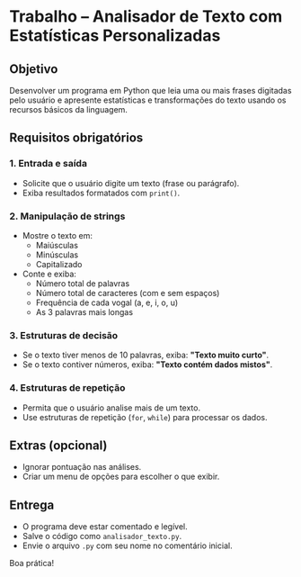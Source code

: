 # Trabalho – Analisador de Texto com Estatísticas Personalizadas

## Objetivo
Desenvolver um programa em Python que leia uma ou mais frases digitadas pelo usuário 
e apresente estatísticas e transformações do texto usando os recursos básicos da linguagem.

## Requisitos obrigatórios

### 1. Entrada e saída
- Solicite que o usuário digite um texto (frase ou parágrafo).
- Exiba resultados formatados com `print()`.

### 2. Manipulação de strings
- Mostre o texto em:
  - Maiúsculas
  - Minúsculas
  - Capitalizado
- Conte e exiba:
  - Número total de palavras
  - Número total de caracteres (com e sem espaços)
  - Frequência de cada vogal (a, e, i, o, u)
  - As 3 palavras mais longas

### 3. Estruturas de decisão
- Se o texto tiver menos de 10 palavras, exiba: **"Texto muito curto"**.
- Se o texto contiver números, exiba: **"Texto contém dados mistos"**.

### 4. Estruturas de repetição
- Permita que o usuário analise mais de um texto.
- Use estruturas de repetição (`for`, `while`) para processar os dados.

## Extras (opcional)
- Ignorar pontuação nas análises.
- Criar um menu de opções para escolher o que exibir.

## Entrega
- O programa deve estar comentado e legível.
- Salve o código como `analisador_texto.py`.
- Envie o arquivo `.py` com seu nome no comentário inicial.

Boa prática!
